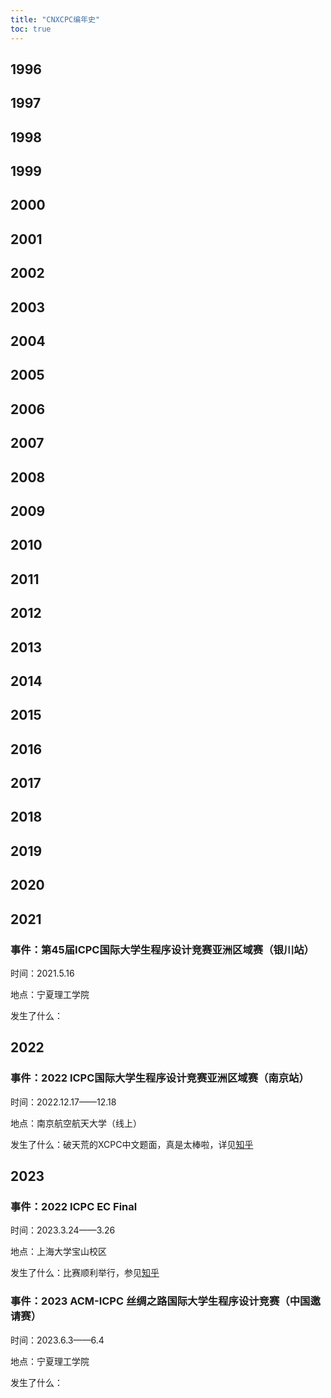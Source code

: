 ```yaml
---
title: "CNXCPC编年史"
toc: true
---
```

## 1996

## 1997

## 1998

## 1999

## 2000

## 2001

## 2002

## 2003

## 2004

## 2005

## 2006

## 2007

## 2008

## 2009

## 2010

## 2011

## 2012

## 2013

## 2014

## 2015

## 2016

## 2017

## 2018

## 2019

## 2020

## 2021

### 事件：第45届ICPC国际大学生程序设计竞赛亚洲区域赛（银川站）

时间：2021.5.16

地点：宁夏理工学院

发生了什么：

## 2022

### 事件：2022 ICPC国际大学生程序设计竞赛亚洲区域赛（南京站）

时间：2022.12.17——12.18

地点：南京航空航天大学（线上）

发生了什么：破天荒的XCPC中文题面，真是太棒啦，详见[知乎](https://www.zhihu.com/question/572113636/answer/2800844540)

## 2023

### 事件：2022 ICPC EC Final

时间：2023.3.24——3.26

地点：上海大学宝山校区

发生了什么：比赛顺利举行，参见[知乎](https://www.zhihu.com/question/543929336)

### 事件：2023 ACM-ICPC 丝绸之路国际大学生程序设计竞赛（中国邀请赛）

时间：2023.6.3——6.4

地点：宁夏理工学院

发生了什么：
